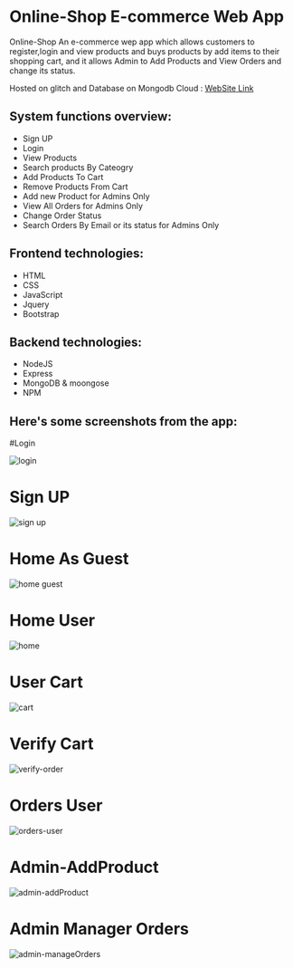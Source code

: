 # Online-Shop E-commerce Web App

Online-Shop An e-commerce wep app which allows customers to register,login and view products and  buys products by add items to their shopping cart,
and it allows Admin to Add Products and View Orders and change its status.

Hosted on glitch and Database on Mongodb Cloud : [WebSite Link](https://placid-glib-hair.glitch.me/)

## System functions overview:

* Sign UP
* Login
* View Products
* Search products By Cateogry
* Add Products To Cart
* Remove Products From Cart
* Add new Product for Admins Only
* View All Orders for Admins Only
* Change Order Status 
* Search Orders By Email or its status for Admins Only



## Frontend technologies:

* HTML
* CSS
* JavaScript
* Jquery
* Bootstrap

## Backend technologies:

* NodeJS
* Express
* MongoDB & moongose
* NPM

## Here's some screenshots from the app:

#Login

![login](https://user-images.githubusercontent.com/15314292/112927617-954b1a80-9115-11eb-926b-df703fa5fdcb.jpeg)


# Sign UP
![sign up](https://user-images.githubusercontent.com/15314292/112927792-d7745c00-9115-11eb-871a-e540027f2656.jpeg)

# Home As Guest
![home guest](https://user-images.githubusercontent.com/15314292/112927895-01c61980-9116-11eb-8a50-313446e46318.png)

# Home User
![home](https://user-images.githubusercontent.com/15314292/112927861-f4a92a80-9115-11eb-8f04-0e9d8bba2932.png)

# User Cart
![cart](https://user-images.githubusercontent.com/15314292/112927942-160a1680-9116-11eb-81bd-8914ae39cb67.png)

# Verify Cart
![verify-order](https://user-images.githubusercontent.com/15314292/112927929-11456280-9116-11eb-9dbb-e2d55d5ab29c.png)

# Orders User
![orders-user](https://user-images.githubusercontent.com/15314292/112927934-13a7bc80-9116-11eb-82a4-d8ab0f8cd5ca.png)

# Admin-AddProduct
![admin-addProduct](https://user-images.githubusercontent.com/15314292/112927951-19050700-9116-11eb-982b-64d775f304d1.png)

# Admin Manager Orders
![admin-manageOrders](https://user-images.githubusercontent.com/15314292/112927949-17d3da00-9116-11eb-8821-0eb9608d29c9.png)

